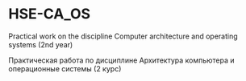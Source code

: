 # HSE-CA_OS
Practical work on the discipline Computer architecture and operating systems (2nd year)

Практическая работа по дисциплине Архитектура компьютера и операционные системы (2 курс)

